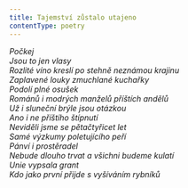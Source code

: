 ```yaml
---
title: Tajemství zůstalo utajeno
contentType: poetry
---
```


<section>

_Počkej  
Jsou to jen vlasy  
Rozlité víno kreslí po stehně neznámou krajinu  
Zaplavené louky zmuchlané kuchařky  
Podolí plné osušek  
Románů i modrých manželů příštích andělů  
Už i sluneční brýle jsou otázkou  
Ano i ne příštího štípnutí  
Neviděli jsme se pětačtyřicet let  
Samé výzkumy poletujícího peří  
Pánví i prostěradel  
Nebude dlouho trvat a všichni budeme kulatí  
Unie vypsala grant  
Kdo jako první přijde s vyšíváním rybníků_

</section>
